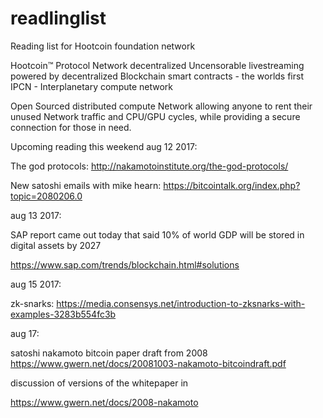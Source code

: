 # readlinglist
Reading list for Hootcoin foundation network

  Hootcoin™ Protocol Network
  decentralized Uncensorable livestreaming powered by decentralized Blockchain smart contracts - the worlds first IPCN - Interplanetary compute network
  
  Open Sourced distributed compute Network allowing anyone to rent their unused Network traffic and CPU/GPU cycles, while providing a secure connection for those in need. 
  
  Upcoming reading this weekend aug 12 2017:
  
The god protocols:
http://nakamotoinstitute.org/the-god-protocols/

New satoshi emails with mike hearn:
https://bitcointalk.org/index.php?topic=2080206.0

aug 13 2017:

SAP report came out today that said 10% of world GDP will be stored in digital assets by 2027

https://www.sap.com/trends/blockchain.html#solutions



aug 15 2017:

zk-snarks: https://media.consensys.net/introduction-to-zksnarks-with-examples-3283b554fc3b


aug 17:

satoshi nakamoto bitcoin paper draft from 2008
https://www.gwern.net/docs/20081003-nakamoto-bitcoindraft.pdf

discussion of versions of the whitepaper in

https://www.gwern.net/docs/2008-nakamoto


